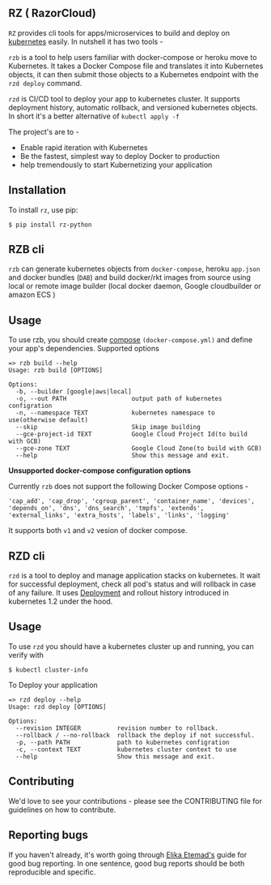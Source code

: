 
RZ ( RazorCloud)
----------------

`RZ` provides cli tools for apps/microservices to build and deploy on [kubernetes](http://kubernetes.io/) easily. In nutshell it has two tools -

`rzb` is a tool to help users familiar with docker-compose or heroku move to Kubernetes. It takes a Docker Compose file and translates it into Kubernetes objects, it can then submit those objects to a Kubernetes endpoint with the `rzd deploy` command.

`rzd` is CI/CD tool to deploy your app to kubernetes cluster. It supports deployment history, automatic rollback, and versioned kubernetes objects. In short it's a better alternative of `kubectl apply -f`

The project's are to -

* Enable rapid iteration with Kubernetes
* Be the fastest, simplest way to deploy Docker to production
* help tremendously to start Kubernetizing your application

Installation
------------
To install `rz`, use pip:
  
    $ pip install rz-python

 RZB cli
---------
`rzb` can generate kubernetes objects from `docker-compose`, heroku `app.json` and docker bundles (`DAB`)  and build docker/rkt images from source using local or remote image builder (local docker daemon, Google cloudbuilder or amazon ECS )

Usage
------
  To use rzb, you should create [compose](https://docs.docker.com/compose/compose-file/) `(docker-compose.yml)` and define your app's dependencies. Supported options

    => rzb build --help
    Usage: rzb build [OPTIONS]

    Options:
      -b, --builder [google|aws|local]
      -o, --out PATH                  output path of kubernetes configration
      -n, --namespace TEXT            kubernetes namespace to use(otherwise default)
      --skip                          Skip image building
      --gce-project-id TEXT           Google Cloud Project Id(to build with GCB)
      --gce-zone TEXT                 Google Cloud Zone(to build with GCB)
      --help                          Show this message and exit.

**Unsupported docker-compose configuration options**
  
  Currently `rzb` does not support the following Docker Compose options -

    'cap_add', 'cap_drop', 'cgroup_parent', 'container_name', 'devices', 'depends_on', 'dns', 'dns_search', 'tmpfs', 'extends',
    'external_links', 'extra_hosts', 'labels', 'links', 'logging'
    
  It supports both `v1` and `v2` vesion of docker compose.

RZD cli
------

`rzd` is a tool to deploy and manage application stacks on kubernetes. It wait for successful deployment, check all pod's status and will rollback in case of any failure. It uses [Deployment](http://kubernetes.io/docs/user-guide/deployments/#what-is-a-deployment) and rollout history introduced in kubernetes 1.2 under the hood.

Usage
-----

To use `rzd` you should have a kubernetes cluster up and running, you can verify with 
  
    $ kubectl cluster-info

To Deploy your application

    => rzd deploy --help
    Usage: rzd deploy [OPTIONS]

    Options:
      --revision INTEGER          revision number to rollback.
      --rollback / --no-rollback  rollback the deploy if not successful.
      -p, --path PATH             path to kubernetes configration
      -c, --context TEXT          kubernetes cluster context to use
      --help                      Show this message and exit.


Contributing
------------

We'd love to see your contributions - please see the CONTRIBUTING file for guidelines on how to contribute.

Reporting bugs
--------------

If you haven't already, it's worth going through [Elika Etemad's](http://fantasai.inkedblade.net/style/talks/filing-good-bugs/) guide for good bug reporting. In one sentence, good bug reports should be both reproducible and specific.

